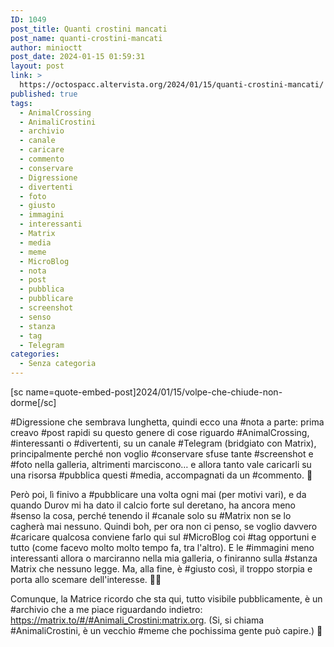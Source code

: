 ```yaml
---
ID: 1049
post_title: Quanti crostini mancati
post_name: quanti-crostini-mancati
author: minioctt
post_date: 2024-01-15 01:59:31
layout: post
link: >
  https://octospacc.altervista.org/2024/01/15/quanti-crostini-mancati/
published: true
tags:
  - AnimalCrossing
  - AnimaliCrostini
  - archivio
  - canale
  - caricare
  - commento
  - conservare
  - Digressione
  - divertenti
  - foto
  - giusto
  - immagini
  - interessanti
  - Matrix
  - media
  - meme
  - MicroBlog
  - nota
  - post
  - pubblica
  - pubblicare
  - screenshot
  - senso
  - stanza
  - tag
  - Telegram
categories:
  - Senza categoria
---
```

<!-- wp:paragraph -->
<p>[sc name=quote-embed-post]2024/01/15/volpe-che-chiude-non-dorme[/sc]</p>
<!-- /wp:paragraph -->

<!-- wp:paragraph -->
<p>#Digressione che sembrava lunghetta, quindi ecco una #nota a parte: prima creavo #post rapidi su questo genere di cose riguardo #AnimalCrossing, #interessanti o #divertenti, su un canale #Telegram (bridgiato con Matrix), principalmente perché non voglio #conservare sfuse tante #screenshot e #foto nella galleria, altrimenti marciscono… e allora tanto vale caricarli su una risorsa #pubblica questi #media, accompagnati da un #commento. 🐧</p>
<!-- /wp:paragraph -->

<!-- wp:paragraph -->
<p>Però poi, lì finivo a #pubblicare una volta ogni mai (per motivi vari), e da quando Durov mi ha dato il calcio forte sul deretano, ha ancora meno #senso la cosa, perché tenendo il #canale solo su #Matrix non se lo cagherà mai nessuno. Quindi boh, per ora non ci penso, se voglio davvero #caricare qualcosa conviene farlo qui sul #MicroBlog coi #tag opportuni e tutto (come facevo molto molto tempo fa, tra l'altro). E le #immagini meno interessanti allora o marciranno nella mia galleria, o finiranno sulla #stanza Matrix che nessuno legge. Ma, alla fine, è #giusto così, il troppo storpia e porta allo scemare dell'interesse. 😮‍💨</p>
<!-- /wp:paragraph -->

<!-- wp:paragraph -->
<p>Comunque, la Matrice ricordo che sta qui, tutto visibile pubblicamente, è un #archivio che a me piace riguardando indietro: <a href="https://matrix.to/#/#Animali_Crostini:matrix.org">https://matrix.to/#/#Animali_Crostini:matrix.org</a>. (Si, si chiama #AnimaliCrostini, è un vecchio #meme che pochissima gente può capire.) 🍃</p>
<!-- /wp:paragraph -->